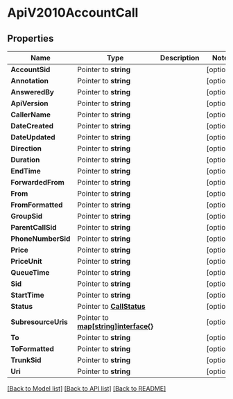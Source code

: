 # ApiV2010AccountCall

## Properties

Name | Type | Description | Notes
------------ | ------------- | ------------- | -------------
**AccountSid** | Pointer to **string** |  | [optional] 
**Annotation** | Pointer to **string** |  | [optional] 
**AnsweredBy** | Pointer to **string** |  | [optional] 
**ApiVersion** | Pointer to **string** |  | [optional] 
**CallerName** | Pointer to **string** |  | [optional] 
**DateCreated** | Pointer to **string** |  | [optional] 
**DateUpdated** | Pointer to **string** |  | [optional] 
**Direction** | Pointer to **string** |  | [optional] 
**Duration** | Pointer to **string** |  | [optional] 
**EndTime** | Pointer to **string** |  | [optional] 
**ForwardedFrom** | Pointer to **string** |  | [optional] 
**From** | Pointer to **string** |  | [optional] 
**FromFormatted** | Pointer to **string** |  | [optional] 
**GroupSid** | Pointer to **string** |  | [optional] 
**ParentCallSid** | Pointer to **string** |  | [optional] 
**PhoneNumberSid** | Pointer to **string** |  | [optional] 
**Price** | Pointer to **string** |  | [optional] 
**PriceUnit** | Pointer to **string** |  | [optional] 
**QueueTime** | Pointer to **string** |  | [optional] 
**Sid** | Pointer to **string** |  | [optional] 
**StartTime** | Pointer to **string** |  | [optional] 
**Status** | Pointer to [**CallStatus**](call_status.md) |  | [optional] 
**SubresourceUris** | Pointer to [**map[string]interface{}**](.md) |  | [optional] 
**To** | Pointer to **string** |  | [optional] 
**ToFormatted** | Pointer to **string** |  | [optional] 
**TrunkSid** | Pointer to **string** |  | [optional] 
**Uri** | Pointer to **string** |  | [optional] 

[[Back to Model list]](../README.md#documentation-for-models) [[Back to API list]](../README.md#documentation-for-api-endpoints) [[Back to README]](../README.md)


